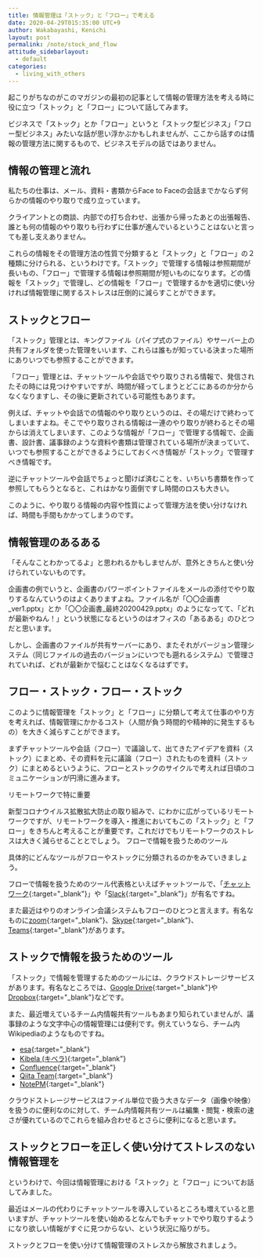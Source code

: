 ```yaml
---
title: 情報管理は「ストック」と「フロー」で考える 
date: 2020-04-29T015:35:00 UTC+9
author: Wakabayashi, Kenichi
layout: post
permalink: /note/stock_and_flow
attitude_sidebarlayout:
  - default
categories:
  - living_with_others
---
```

起こりがちなのがこのマガジンの最初の記事として情報の管理方法を考える時に役に立つ「ストック」と「フロー」について話してみます。

ビジネスで「ストック」とか「フロー」というと「ストック型ビジネス」「フロー型ビジネス」みたいな話が思い浮かぶかもしれませんが、ここから話すのは情報の管理方法に関するもので、ビジネスモデルの話ではありません。

## 情報の管理と流れ

私たちの仕事は、メール、資料・書類からFace to Faceの会話までかならず何らかの情報のやり取りで成り立っています。

クライアントとの商談、内部での打ち合わせ、出張から帰ったあとの出張報告、誰とも何の情報のやり取りも行わずに仕事が進んでいるということはないと言っても差し支えありません。

これらの情報をその管理方法の性質で分類すると「ストック」と「フロー」の２種類に分けられる、というわけです。「ストック」で管理する情報は参照期間が長いもの、「フロー」で管理する情報は参照期間が短いものになります。どの情報を「ストック」で管理し、どの情報を「フロー」で管理するかを適切に使い分ければ情報管理に関するストレスは圧倒的に減らすことができます。

## ストックとフロー

「ストック」管理とは、キングファイル（パイプ式のファイル）やサーバー上の共有フォルダを使った管理をいいます、これらは誰もが知っている決まった場所にありいつでも参照することができます。

「フロー」管理とは、チャットツールや会話でやり取りされる情報で、発信されたその時には見つけやすいですが、時間が経ってしまうとどこにあるのか分からなくなりますし、その後に更新されている可能性もあります。

例えば、チャットや会話での情報のやり取りというのは、その場だけで終わってしまいますよね。そこでやり取りされる情報は一連のやり取りが終わるとその場からは消えてしまいます、このような情報が「フロー」で管理する情報で、企画書、設計書、議事録のような資料や書類は管理されている場所が決まっていて、いつでも参照することができるようにしておくべき情報が「ストック」で管理すべき情報です。

逆にチャットツールや会話でちょっと聞けば済むことを、いちいち書類を作って参照してもらうとなると、これはかなり面倒ですし時間のロスも大きい。

このように、やり取りる情報の内容や性質によって管理方法を使い分けなければ、時間も手間もかかってしまうのです。

## 情報管理のあるある

「そんなことわかってるよ」と思われるかもしませんが、意外ときちんと使い分けられていないものです。

企画書の例でいうと、企画書のパワーポイントファイルをメールの添付でやり取りするなんていうのはよくありますよね。ファイル名が「〇〇企画書_ver1.pptx」とか「〇〇企画書_最終20200429.pptx」のようになってて、「どれが最新やねん！」という状態になるというのはオフィスの「あるある」のひとつだと思います。

しかし、企画書のファイルが共有サーバーにあり、またそれがバージョン管理システム（同じファイルの過去のバージョンにいつでも遡れるシステム）で管理されていれば、どれが最新かで悩むことはなくなるはずです。

## フロー・ストック・フロー・ストック

このように情報管理を「ストック」と「フロー」に分類して考えて仕事のやり方を考えれば、情報管理にかかるコスト（人間が負う時間的や精神的に発生するもの）を大きく減らすことができます。

まずチャットツールや会話（フロー）で議論して、出てきたアイデアを資料（ストック）にまとめ、その資料を元に議論（フロー）されたものを資料（ストック）にまとめるというように、フローとストックのサイクルで考えれば日頃のコミュニケーションが円滑に進みます。

リモートワークで特に重要

新型コロナウイルス拡散拡大防止の取り組みで、にわかに広がっているリモートワークですが、リモートワークを導入・推進においてもこの「ストック」と「フロー」をきちんと考えることが重要です。これだけでもリモートワークのストレスは大きく減らせることとでしょう。
フローで情報を扱うためのツール

具体的にどんなツールがフローやストックに分類されるのかをみていきましょう。

フローで情報を扱うためのツール代表格といえばチャットツールで、「[チャットワーク](https://go.chatwork.com/ja/){:target="_blank"}」や「[Slack](https://slack.com/intl/ja-jp/){:target="_blank"}」が有名ですね。


また最近はやりのオンライン会議システムもフローのひとつと言えます。有名なものに[zoom](https://zoom.us/){:target="_blank"}、[Skype](https://www.skype.com/ja/){:target="_blank"}、[Teams](https://www.microsoft.com/ja-jp/microsoft-365/microsoft-teams/group-chat-software){:target="_blank"}があります。

## ストックで情報を扱うためのツール

「ストック」で情報を管理するためのツールには、クラウドストレージサービスがあります。有名なところでは、[Google Drive](https://www.google.com/intl/ja_ALL/drive/){:target="_blank"}や[Dropbox](https://www.dropbox.com/){:target="_blank"}などです。


また、最近増えているチーム内情報共有ツールもあまり知られていませんが、議事録のような文字中心の情報管理には便利です。例えていうなら、チーム内Wikipediaのようなものですね。

- [esa](https://esa.io/){:target="_blank"}
- [Kibela (キベラ)](https://kibe.la/ja){:target="_blank"}
- [Confluence](https://www.atlassian.com/ja/software/confluence){:target="_blank"}
- [Qiita Team](https://teams.qiita.com/){:target="_blank"}
- [NotePM](https://notepm.jp/){:target="_blank"}

クラウドストレージサービスはファイル単位で扱う大きなデータ（画像や映像）を扱うのに便利なのに対して、チーム内情報共有ツールは編集・閲覧・検索の速さが優れているのでこれらを組み合わせるとさらに便利になると思います。

## ストックとフローを正しく使い分けてストレスのない情報管理を

というわけで、今回は情報管理における「ストック」と「フロー」についてお話してみました。

最近はメールの代わりにチャットツールを導入しているところも増えていると思いますが、チャットツールを使い始めるとなんでもチャットでやり取りするようになり欲しい情報がすぐに見つからない、という状況に陥りがち。

ストックとフローを使い分けて情報管理のストレスから解放されましょう。
